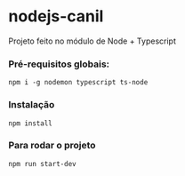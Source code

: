 # nodejs-canil
Projeto feito no módulo de Node + Typescript

### Pré-requisitos globais:
`npm i -g nodemon typescript ts-node`

### Instalação
`npm install`

### Para rodar o projeto 
`npm run start-dev`
